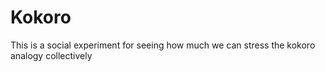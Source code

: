 # Kokoro

This is a social experiment for seeing how much we can stress the kokoro analogy collectively 
